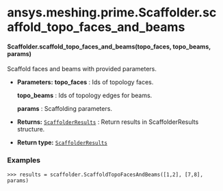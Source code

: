 # ansys.meshing.prime.Scaffolder.scaffold_topo_faces_and_beams



#### Scaffolder.scaffold_topo_faces_and_beams(topo_faces, topo_beams, params)

Scaffold faces and beams with provided parameters.

* **Parameters:**
  **topo_faces**
  : Ids of topology faces.

  **topo_beams**
  : Ids of topology edges for beams.

  **params**
  : Scaffolding parameters.
* **Returns:**
  [`ScaffolderResults`](ansys.meshing.prime.ScaffolderResults.md#ansys.meshing.prime.ScaffolderResults)
  : Return results in ScaffolderResults structure.
* **Return type:**
  [`ScaffolderResults`](ansys.meshing.prime.ScaffolderResults.md#ansys.meshing.prime.ScaffolderResults)

### Examples

```pycon
>>> results = scaffolder.ScaffoldTopoFacesAndBeams([1,2], [7,8], params)
```

<!-- !! processed by numpydoc !! -->
